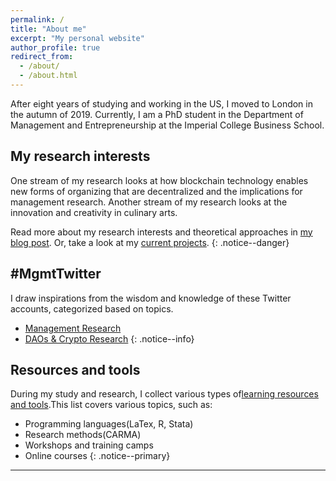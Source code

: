 ```yaml
---
permalink: /
title: "About me"
excerpt: "My personal website"
author_profile: true
redirect_from:
  - /about/
  - /about.html
---
```


After eight years of studying and working in the US, I moved to London in the autumn of 2019. Currently, I am a PhD student in the Department of Management and Entrepreneurship at the Imperial College Business School.

My research interests
-----
One stream of my research looks at how blockchain technology enables new forms of organizing that are decentralized and the implications for management research. Another stream of my research looks at the innovation and creativity in culinary arts.

Read more about my research interests and theoretical approaches in [my blog post](/posts/2019/12/so-what-do-you-study/). Or, take a look at my [current projects](/portfolio/).
{: .notice--danger}

\#MgmtTwitter
-----
I draw inspirations from the wisdom and knowledge of these Twitter accounts, categorized based on topics.  

* [Management Research](http://linxule.com/twitter1/)
* [DAOs & Crypto Research](http://linxule.com/twitter2/)
{: .notice--info}


Resources and tools
-----
During my study and research, I collect various types of[learning resources and tools](https://www.notion.so/linxule/Learning-Resources-and-tools-7ada6088f41745a8989ff86259884c7c).This list covers various topics, such as:

* Programming languages(LaTex, R, Stata)
* Research methods(CARMA)
* Workshops and training camps
* Online courses
{: .notice--primary}

------
